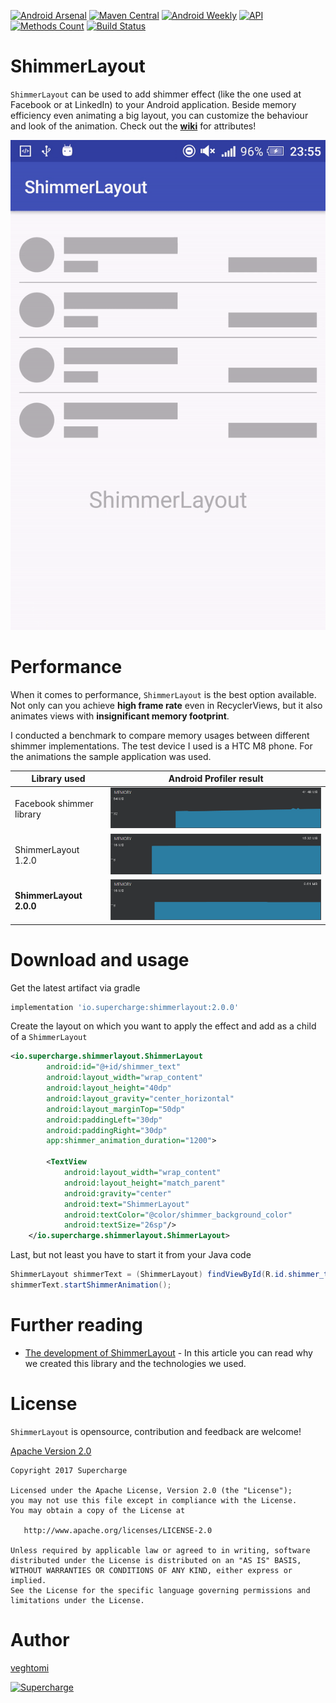 [![Android Arsenal](https://img.shields.io/badge/Android%20Arsenal-ShimmerLayout-brightgreen.svg?style=flat)](https://android-arsenal.com/details/1/5767)
[![Maven Central](https://maven-badges.herokuapp.com/maven-central/io.supercharge/shimmerlayout/badge.svg?style=flat)](https://maven-badges.herokuapp.com/maven-central/io.supercharge/shimmerlayout)
[![Android Weekly](http://img.shields.io/badge/Android%20Weekly-%23266-2CB3E5.svg?style=flat)](http://androidweekly.net/issues/issue-266)
[![API](https://img.shields.io/badge/API-14%2B-brightgreen.svg?style=flat)](https://android-arsenal.com/api?level=14)
[![Methods Count](https://img.shields.io/badge/Methods%20and%20size-103%20%7C%2010%20KB-e91e63.svg)](http://www.methodscount.com/?lib=io.supercharge%3Ashimmerlayout%3A1.0.2)
[![Build Status](https://travis-ci.org/team-supercharge/ShimmerLayout.svg?branch=master)](https://travis-ci.org/team-supercharge/ShimmerLayout)

# ShimmerLayout

`ShimmerLayout` can be used to add shimmer effect (like the one used at Facebook or at LinkedIn) to your Android application. Beside memory efficiency even animating a big layout, you can customize the behaviour and look of the animation. Check out the [**wiki**](https://github.com/team-supercharge/ShimmerLayout/wiki/Home) for attributes!

![ShimmerLayout](shimmerlayout.gif)

# Performance

When it comes to performance, `ShimmerLayout` is the best option available. Not only can you achieve **high frame rate** even in RecyclerViews, but it also animates views with **insignificant memory footprint**.

I conducted a benchmark to compare memory usages between different shimmer implementations. The test device I used is a HTC M8 phone. For the animations the sample application was used.

| Library used | Android Profiler result |
| --- | --- |
| Facebook shimmer library      | ![ShimmerLayout](benchmark_images/facebook_0_1_0.PNG)             |
| ShimmerLayout 1.2.0           | ![ShimmerLayout](benchmark_images/shimmer_layout_1_2_0.PNG)       |
| **ShimmerLayout 2.0.0**       | ![ShimmerLayout](benchmark_images/shimmer_layout_2_0_0.PNG)       |

# Download and usage

Get the latest artifact via gradle
```groovy
implementation 'io.supercharge:shimmerlayout:2.0.0'
```

Create the layout on which you want to apply the effect and add as a child of a `ShimmerLayout`

```xml
<io.supercharge.shimmerlayout.ShimmerLayout
        android:id="@+id/shimmer_text"
        android:layout_width="wrap_content"
        android:layout_height="40dp"
        android:layout_gravity="center_horizontal"
        android:layout_marginTop="50dp"
        android:paddingLeft="30dp"
        android:paddingRight="30dp"
        app:shimmer_animation_duration="1200">

        <TextView
            android:layout_width="wrap_content"
            android:layout_height="match_parent"
            android:gravity="center"
            android:text="ShimmerLayout"
            android:textColor="@color/shimmer_background_color"
            android:textSize="26sp"/>
    </io.supercharge.shimmerlayout.ShimmerLayout>
```

Last, but not least you have to start it from your Java code
```java
ShimmerLayout shimmerText = (ShimmerLayout) findViewById(R.id.shimmer_text);
shimmerText.startShimmerAnimation();
```
# Further reading

* [The development of ShimmerLayout](https://medium.com/supercharges-mobile-product-guide/shimmerlayout-26978ab53c28)  - In this article you can read why we created this library and the technologies we used.

# License

`ShimmerLayout` is opensource, contribution and feedback are welcome!

[Apache Version 2.0](http://www.apache.org/licenses/LICENSE-2.0.html)


```
Copyright 2017 Supercharge

Licensed under the Apache License, Version 2.0 (the "License");
you may not use this file except in compliance with the License.
You may obtain a copy of the License at

   http://www.apache.org/licenses/LICENSE-2.0

Unless required by applicable law or agreed to in writing, software
distributed under the License is distributed on an "AS IS" BASIS,
WITHOUT WARRANTIES OR CONDITIONS OF ANY KIND, either express or implied.
See the License for the specific language governing permissions and
limitations under the License.
```
# Author

[veghtomi](https://github.com/veghtomi)   

[![Supercharge](http://s23.postimg.org/gbpv7dwjr/unnamed.png)](http://supercharge.io/)
